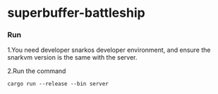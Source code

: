 # superbuffer-battleship





### Run

1.You need developer snarkos developer environment, and ensure the snarkvm version is the same with the server.

2.Run the command

```shell
cargo run --release --bin server
```





